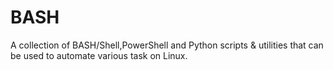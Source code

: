 # BASH
A collection of BASH/Shell,PowerShell and Python scripts & utilities that can be used to automate various task on Linux.
